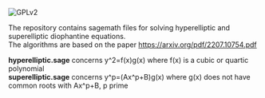 ![GPLv2][]

[GPLv2]: https://img.shields.io/badge/license-GPLv2-lightgrey.svg

The repository contains sagemath files for solving hyperelliptic and superelliptic diophantine equations.<br/>
The algorithms are based on the paper https://arxiv.org/pdf/2207.10754.pdf

**hyperelliptic.sage** concerns y^2=f(x)g(x) where f(x) is a cubic or quartic polynomial<br/>
**superelliptic.sage** concerns y^p=(Ax^p+B)g(x) where g(x) does not have common roots with Ax^p+B, p prime<br/>

